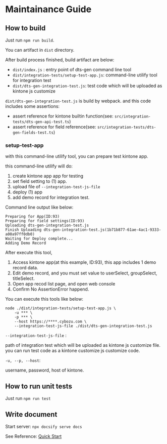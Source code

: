 # Maintainance Guide

## How to build
Just run `npm run build`.

You can artifact in `dist` directory.

After build process finished, build artifact are below:

- `dist/index.js` : entry point of dts-gen command line tool
- `dist/integration-tests/setup-test-app.js`: command-line utilify tool for integration test
- `dist/dts-gen-integration-test.js`: test code which will be uploaded as kintone js customize


`dist/dts-gen-integration-test.js` is build by webpack.
and this code includes some assertions:

- assert reference for kintone builtin function(see: `src/integration-tests/dts-gen-api-test.ts`)
- assert reference for field reference(see: `src/integration-tests/dts-gen-fields-test.ts`)

### setup-test-app
with this command-line utilify tool, you can prepare test kintone app.

this command-line utilify will do:

1. create kintone app app for testing
2. set field setting to (1) app.
3. upload file of `--integration-test-js-file`
4. deploy (1) app
5. add demo record for integration test.

Command line output like below:
```
Preparing for App(ID:93)
Preparing for field settings(ID:93)
Uploading dts-gen-integration-test.js
Finish Uploading dts-gen-integration-test.js(1b71b877-61ae-4ac1-9333-a00a97ff0db0)
Waiting for Deploy complete...
Adding Demo Record
```

After execute this tool,

1. Access kintone app(at this example, ID:93), this app includes 1 demo record data.
2. Edit demo record, and you must set value to userSelect, groupSelect, titleSelect.
3. Open app recod list page, and open web console
4. Confirm No AssertionError happend.


You can execute this tools like below:

```
node ./dist/integration-tests/setup-test-app.js \
    -u *** \
    -p *** \
    --host https://****.cybozu.com \
    --integration-test-js-file ./dist/dts-gen-integration-test.js
```

`--integration-test-js-file` :

path of integration test which will be uploaded as kintone js customize file.
you can run test code as a kintone customize js customize code.

`-u, --p, --host`:

username, password, host of kintone.

## How to run unit tests

Just run `npm run test`

## Write document

Start server: `npx docsify serve docs`

See Reference: [Quick Start](https://docsify.js.org/#/quickstart)

